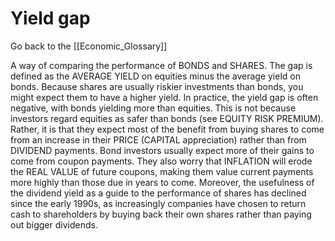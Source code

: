 # Yield gap

Go back to the [[Economic_Glossary]]


A way of comparing the performance of BONDS and SHARES. The gap is defined as the AVERAGE YIELD on equities minus the average yield on bonds. Because shares are usually riskier investments than bonds, you might expect them to have a higher yield. In practice, the yield gap is often negative, with bonds yielding more than equities. This is not because investors regard equities as safer than bonds (see EQUITY RISK PREMIUM). Rather, it is that they expect most of the benefit from buying shares to come from an increase in their PRICE (CAPITAL appreciation) rather than from DIVIDEND payments. Bond investors usually expect more of their gains to come from coupon payments. They also worry that INFLATION will erode the REAL VALUE of future coupons, making them value current payments more highly than those due in years to come. Moreover, the usefulness of the dividend yield as a guide to the performance of shares has declined since the early 1990s, as increasingly companies have chosen to return cash to shareholders by buying back their own shares rather than paying out bigger dividends.

